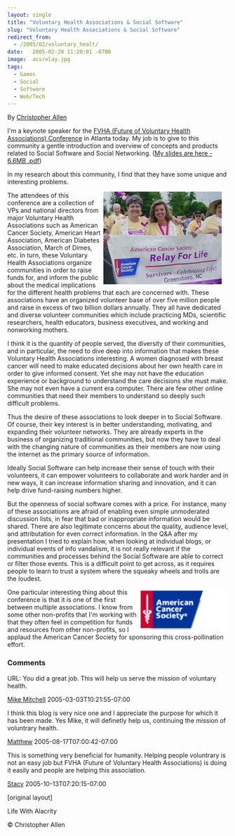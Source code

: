 ```yaml
---
layout: single
title: "Voluntary Health Associations & Social Software"
slug: "Voluntary Health Associations & Social Software"
redirect_from:
  - /2005/02/voluntary_healt/
date:   2005-02-28 11:20:01 -0700
image:  acsrelay.jpg
tags:   
  - Games 
  - Social
  - Software
  - Web/Tech
---
```


By [Christopher Allen](/lwa/about)

I'm a keynote speaker for the [FVHA (Future of Voluntary Health Associations) Conference](http://www.nvhainnovations.org/2005/index.htm) in Atlanta today. My job is to give to this community a gentle introduction and overview of concepts and products related to Social Software and Social Networking. ([My slides are here - 6.6MB .pdf](http://web.lifewithalacrity.com/christophera/FVHA_Social_Software_Keynote_Presentation.pdf))

In my research about this community, I find that they have some unique and interesting problems.

<img width="270px" style=" margin-right:15px" align="right"  src="../assets/images/acsrelay.jpg" alt="Acsrelay"/> The attendees of this conference are a collection of VPs and national directors from major Voluntary Health Associations such as American Cancer Society, American Heart Association, American Diabetes Association, March of Dimes, etc. In turn, these Voluntary Health Associations organize communities in order to raise funds for, and inform the public about the medical implications for the different health problems that each are concerned with. These associations have an organized volunteer base of over five million people and raise in excess of two billion dollars annually. They all have dedicated and diverse volunteer communities which include practicing MDs, scientific researchers, health educators, business executives, and working and nonworking mothers.

I think it is the quantity of people served, the diversity of their communities, and in particular, the need to dive deep into information that makes these Voluntary Health Associations interesting. A women diagnosed with breast cancer will need to make educated decisions about her own health care in order to give informed consent. Yet she may not have the education experience or background to understand the care decisions she must make. She may not even have a current era computer. There are few other online communities that need their members to understand so deeply such difficult problems.

Thus the desire of these associations to look deeper in to Social Software. Of course, their key interest is in better understanding, motivating, and expanding their volunteer networks. They are already experts in the business of organizing traditional communities, but now they have to deal with the changing nature of communities as their members are now using the internet as the primary source of information.

Ideally Social Software can help increase their sense of touch with their volunteers, it can empower volunteers to collaborate and work harder and in new ways, it can increase information sharing and innovation, and it can help drive fund-raising numbers higher.

But the openness of social software comes with a price. For instance, many of these associations are afraid of enabling even simple unmoderated discussion lists, in fear that bad or inappropriate information would be shared. There are also legitimate concerns about the quality, audience level, and attributation for even correct information. In the Q&A after my presentation I tried to explain how, when looking at individual blogs, or individual events of info vandalism, it is not really relevant if the communities and processes behind the Social Software are able to correct or filter those events. This is a difficult point to get across, as it requires people to learn to trust a system where the squeaky wheels and trolls are the loudest.

<img width="200px" align="right"  src="../assets/images/acslogowhite.gif" alt="Acslogowhite"/> One particular interesting thing about this conference is that it is one of the first between multiple associations. I know from some other non-profits that I'm working with that they often feel in competition for funds and resources from other non-profits, so I applaud the American Cancer Society for sponsoring this cross-pollination effort.

### Comments

URL: You did a great job. This will help us serve the mission of voluntary health.

[Mike Mitchell](#) 2005-03-03T10:21:55-07:00

I think this blog is very nice one and I appreciate the purpose for which it has been made. Yes Mike, it will definetly help us, continuing the mission of voluntrary health.

[Matthew](http://www.safemeds.com) 2005-08-17T07:00:42-07:00

This is something very beneficial for humanity. Helping people voluntrary is not an easy job but FVHA (Future of Voluntary Health Associations) is doing it easily and people are helping this association.

[Stacy](http://www.safehealthdirect.com) 2005-10-13T07:20:15-07:00

[original layout]

<!-- [Social Software](/tags/social-software/) [Web/Tech](/tags/web/tech/) [Weblogs](/tags/weblogs/) [Wiki](/tags/wiki/) [social software](/tags/social-software/) [social networks](/tags/social-networks/) [voluntary health associations](/tags/voluntary-health-associations/) [conference](/tags/conference/) [american cancer society.](/tags/american-cancer-society./) -->

Life With Alacrity

© Christopher Allen